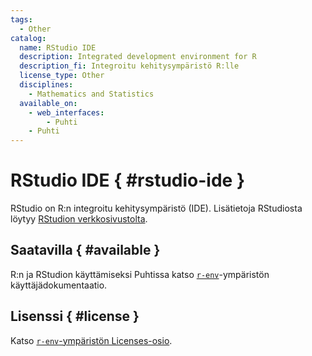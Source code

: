 ```yaml
---
tags:
  - Other
catalog:
  name: RStudio IDE
  description: Integrated development environment for R
  description_fi: Integroitu kehitysympäristö R:lle
  license_type: Other
  disciplines:
    - Mathematics and Statistics
  available_on:
    - web_interfaces:
        - Puhti
    - Puhti
---
```


# RStudio IDE { #rstudio-ide }

RStudio on R:n integroitu kehitysympäristö (IDE). Lisätietoja RStudiosta löytyy [RStudion verkkosivustolta](https://rstudio.com/). 

## Saatavilla { #available }

R:n ja RStudion käyttämiseksi Puhtissa katso [`r-env`](r-env.md)-ympäristön käyttäjädokumentaatio.

## Lisenssi { #license }

Katso [`r-env`-ympäristön Licenses-osio](r-env.md#licenses).